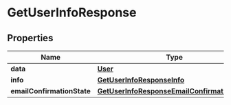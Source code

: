 # GetUserInfoResponse

## Properties

Name | Type | Description | Notes
------------ | ------------- | ------------- | -------------
**data** | [**User**](User.md) |  | [optional] 
**info** | [**GetUserInfoResponseInfo**](GetUserInfoResponseInfo.md) |  | [optional] 
**emailConfirmationState** | [**GetUserInfoResponseEmailConfirmationState**](GetUserInfoResponseEmailConfirmationState.md) |  | [optional] 



